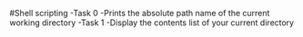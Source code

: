 #Shell scripting
-Task 0
	-Prints the absolute path name of the current working directory
-Task 1
	-Display the contents list of your current directory
